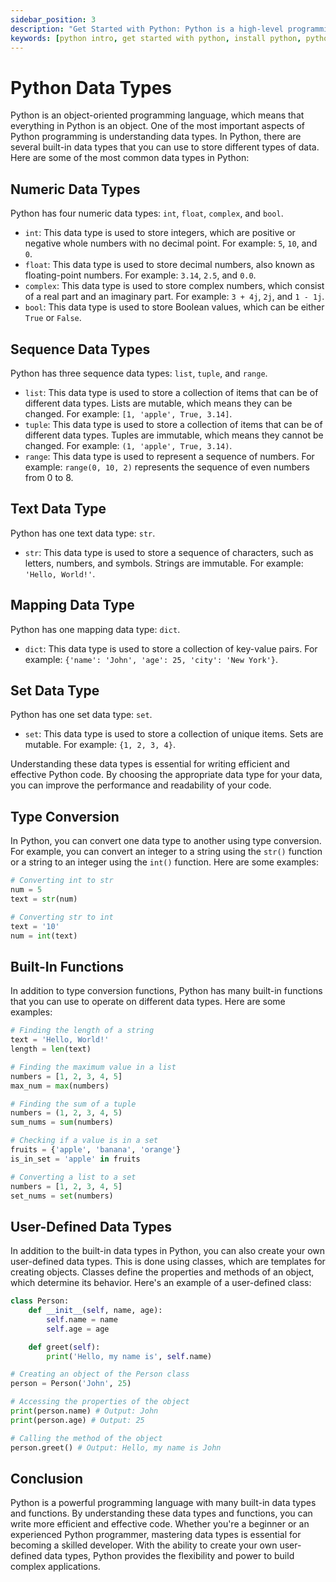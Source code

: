 ```yaml
---
sidebar_position: 3
description: "Get Started with Python: Python is a high-level programming language that can be used for a wide range of applications. In this tutorial we will discuss the basics of Python and provide a step-by-step guide on how to install it on your computer."
keywords: [python intro, get started with python, install python, python tutorial]
---
```


# Python Data Types

Python is an object-oriented programming language, which means that everything in Python is an object. One of the most important aspects of Python programming is understanding data types. In Python, there are several built-in data types that you can use to store different types of data. Here are some of the most common data types in Python:

## Numeric Data Types

Python has four numeric data types: `int`, `float`, `complex`, and `bool`.

- `int`: This data type is used to store integers, which are positive or negative whole numbers with no decimal point. For example: `5`, `10`, and `0`.
- `float`: This data type is used to store decimal numbers, also known as floating-point numbers. For example: `3.14`, `2.5`, and `0.0`.
- `complex`: This data type is used to store complex numbers, which consist of a real part and an imaginary part. For example: `3 + 4j`, `2j`, and `1 - 1j`.
- `bool`: This data type is used to store Boolean values, which can be either `True` or `False`.

## Sequence Data Types

Python has three sequence data types: `list`, `tuple`, and `range`.

- `list`: This data type is used to store a collection of items that can be of different data types. Lists are mutable, which means they can be changed. For example: `[1, 'apple', True, 3.14]`.
- `tuple`: This data type is used to store a collection of items that can be of different data types. Tuples are immutable, which means they cannot be changed. For example: `(1, 'apple', True, 3.14)`.
- `range`: This data type is used to represent a sequence of numbers. For example: `range(0, 10, 2)` represents the sequence of even numbers from 0 to 8.

## Text Data Type

Python has one text data type: `str`.

- `str`: This data type is used to store a sequence of characters, such as letters, numbers, and symbols. Strings are immutable. For example: `'Hello, World!'`.

## Mapping Data Type

Python has one mapping data type: `dict`.

- `dict`: This data type is used to store a collection of key-value pairs. For example: `{'name': 'John', 'age': 25, 'city': 'New York'}`.

## Set Data Type

Python has one set data type: `set`.

- `set`: This data type is used to store a collection of unique items. Sets are mutable. For example: `{1, 2, 3, 4}`.

Understanding these data types is essential for writing efficient and effective Python code. By choosing the appropriate data type for your data, you can improve the performance and readability of your code.

## Type Conversion

In Python, you can convert one data type to another using type conversion. For example, you can convert an integer to a string using the `str()` function or a string to an integer using the `int()` function. Here are some examples:

```python
# Converting int to str
num = 5
text = str(num)

# Converting str to int
text = '10'
num = int(text)
```

## Built-In Functions

In addition to type conversion functions, Python has many built-in functions that you can use to operate on different data types. Here are some examples:

```python
# Finding the length of a string
text = 'Hello, World!'
length = len(text)

# Finding the maximum value in a list
numbers = [1, 2, 3, 4, 5]
max_num = max(numbers)

# Finding the sum of a tuple
numbers = (1, 2, 3, 4, 5)
sum_nums = sum(numbers)

# Checking if a value is in a set
fruits = {'apple', 'banana', 'orange'}
is_in_set = 'apple' in fruits

# Converting a list to a set
numbers = [1, 2, 3, 4, 5]
set_nums = set(numbers)
```

## User-Defined Data Types

In addition to the built-in data types in Python, you can also create your own user-defined data types. This is done using classes, which are templates for creating objects. Classes define the properties and methods of an object, which determine its behavior. Here's an example of a user-defined class:

```python
class Person:
    def __init__(self, name, age):
        self.name = name
        self.age = age

    def greet(self):
        print('Hello, my name is', self.name)

# Creating an object of the Person class
person = Person('John', 25)

# Accessing the properties of the object
print(person.name) # Output: John
print(person.age) # Output: 25

# Calling the method of the object
person.greet() # Output: Hello, my name is John
```

## Conclusion

Python is a powerful programming language with many built-in data types and functions. By understanding these data types and functions, you can write more efficient and effective code. Whether you're a beginner or an experienced Python programmer, mastering data types is essential for becoming a skilled developer. With the ability to create your own user-defined data types, Python provides the flexibility and power to build complex applications.